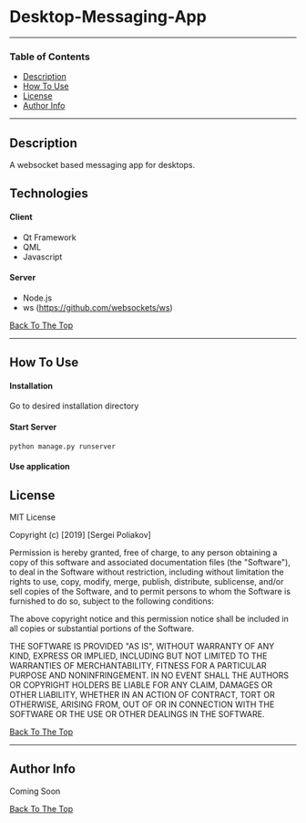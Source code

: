 # Desktop-Messaging-App

---

### Table of Contents
- [Description](#description)
- [How To Use](#how-to-use)
- [License](#license)
- [Author Info](#author-info)

---

## Description
A websocket based messaging app for desktops.

## Technologies

#### Client
- Qt Framework
- QML 
- Javascript

#### Server
- Node.js
- ws (https://github.com/websockets/ws)


[Back To The Top](#Desktop-Messaging-App)

---

## How To Use

#### Installation
Go to desired installation directory 


#### Start Server
`python manage.py runserver`

#### Use application



## License

MIT License

Copyright (c) [2019] [Sergei Poliakov]

Permission is hereby granted, free of charge, to any person obtaining a copy
of this software and associated documentation files (the "Software"), to deal
in the Software without restriction, including without limitation the rights
to use, copy, modify, merge, publish, distribute, sublicense, and/or sell
copies of the Software, and to permit persons to whom the Software is
furnished to do so, subject to the following conditions:

The above copyright notice and this permission notice shall be included in all
copies or substantial portions of the Software.

THE SOFTWARE IS PROVIDED "AS IS", WITHOUT WARRANTY OF ANY KIND, EXPRESS OR
IMPLIED, INCLUDING BUT NOT LIMITED TO THE WARRANTIES OF MERCHANTABILITY,
FITNESS FOR A PARTICULAR PURPOSE AND NONINFRINGEMENT. IN NO EVENT SHALL THE
AUTHORS OR COPYRIGHT HOLDERS BE LIABLE FOR ANY CLAIM, DAMAGES OR OTHER
LIABILITY, WHETHER IN AN ACTION OF CONTRACT, TORT OR OTHERWISE, ARISING FROM,
OUT OF OR IN CONNECTION WITH THE SOFTWARE OR THE USE OR OTHER DEALINGS IN THE
SOFTWARE.

[Back To The Top](#Multi-Format-File-Converter)

---

## Author Info
Coming Soon

[Back To The Top](#Multi-Format-File-Converter)
